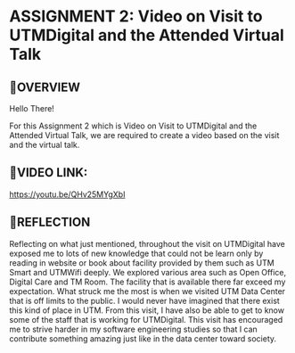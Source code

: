 # ASSIGNMENT 2: Video on Visit to UTMDigital and the Attended Virtual Talk
## 👋OVERVIEW
Hello There!

For this Assignment 2 which is Video on Visit to UTMDigital and the Attended Virtual Talk, we are required to create a video based on the visit and the virtual talk.
## 📌VIDEO LINK:
https://youtu.be/QHv25MYgXbI

## 🤙REFLECTION
Reflecting on what just mentioned, throughout the visit on UTMDigital have exposed me to lots of new knowledge that could not be learn only by reading in website or book about facility provided by them such as UTM Smart and UTMWifi deeply. We explored various area such as Open Office, Digital Care and TM Room. The facility that is available there far exceed my expectation. What struck me the most is when we visited UTM Data Center that is off limits to the public. I would never have imagined that there exist this kind of place in UTM. From this visit, I have also be able to get to know some of the staff that is working for UTMDigital. This visit has encouraged me to strive harder in my software engineering studies so that I can contribute something amazing just like in the data center toward society.
